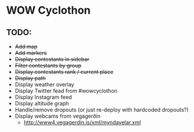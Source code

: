 # WOW Cyclothon

## TODO:
* ~~Add map~~
* ~~Add markers~~
* ~~Display contestants in sidebar~~
* ~~Filter contestants by group~~
* ~~Display contestants rank / current place~~
* ~~Display path~~
* Display weather overlay
* Display Twitter fead from #wowcyclothon
* Display Instagram feed
* Display altitude graph
* Handle/remove dropouts (or just re-deploy with hardcoded dropouts?)
* Display webcams from vegagerðin
  - http://www4.vegagerdin.is/xml/myndavelar.xml